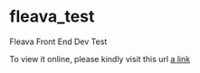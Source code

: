 # fleava_test
Fleava Front End Dev Test

To view it online, please kindly visit this url [a link](https://aryswisnu.github.io/projects/fleavatest) 
